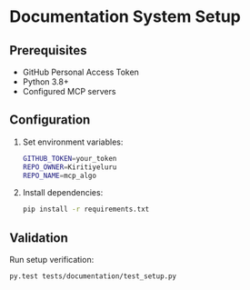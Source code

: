 # Documentation System Setup

## Prerequisites
- GitHub Personal Access Token
- Python 3.8+
- Configured MCP servers

## Configuration
1. Set environment variables:
   ```bash
   GITHUB_TOKEN=your_token
   REPO_OWNER=Kiritiyeluru
   REPO_NAME=mcp_algo
   ```

2. Install dependencies:
   ```bash
   pip install -r requirements.txt
   ```

## Validation
Run setup verification:
```bash
py.test tests/documentation/test_setup.py
```